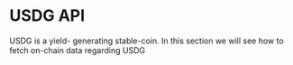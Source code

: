 # USDG API

USDG is a yield- generating stable-coin. In this section we will see how to fetch on-chain data regarding USDG

